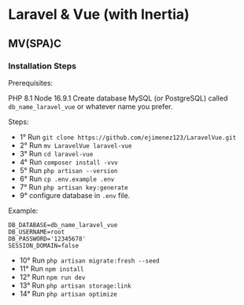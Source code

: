 # Laravel & Vue (with Inertia)

## MV(SPA)C

### Installation Steps 

Prerequisites:

PHP 8.1
Node 16.9.1
Create database MySQL (or PostgreSQL) called `db_name_laravel_vue` or whatever name you prefer.

Steps:

- 1° Run `git clone https://github.com/ejimenez123/LaravelVue.git`
- 2° Run `mv LaravelVue laravel-vue`
- 3° Run `cd laravel-vue`
- 4° Run `composer install -vvv`
- 5° Run `php artisan --version`
- 6° Run `cp .env.example .env`
- 7° Run `php artisan key:generate`
- 9° configure database in `.env` file.

Example:
```
DB_DATABASE=db_name_laravel_vue
DB_USERNAME=root
DB_PASSWORD='12345678'
SESSION_DOMAIN=false
```
- 10° Run `php artisan migrate:fresh --seed`
- 11° Run `npm install`
- 12° Run `npm run dev`
- 13° Run `php artisan storage:link`
- 14° Run `php artisan optimize`
